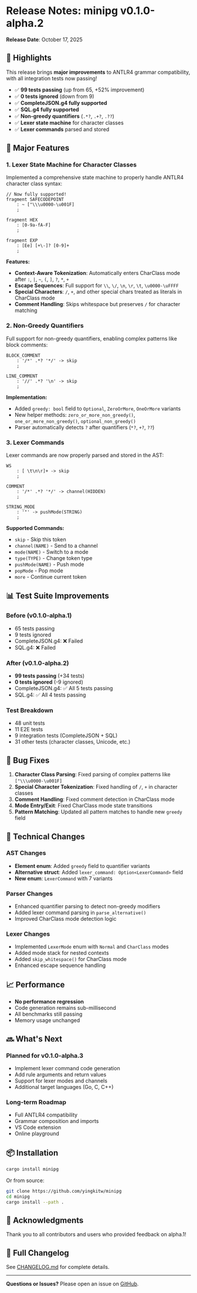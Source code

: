 # Release Notes: minipg v0.1.0-alpha.2

**Release Date**: October 17, 2025

## 🎉 Highlights

This release brings **major improvements** to ANTLR4 grammar compatibility, with all integration tests now passing!

- ✅ **99 tests passing** (up from 65, +52% improvement)
- ✅ **0 tests ignored** (down from 9)
- ✅ **CompleteJSON.g4 fully supported**
- ✅ **SQL.g4 fully supported**
- ✅ **Non-greedy quantifiers** (`.*?`, `.+?`, `.??`)
- ✅ **Lexer state machine** for character classes
- ✅ **Lexer commands** parsed and stored

## 🚀 Major Features

### 1. Lexer State Machine for Character Classes

Implemented a comprehensive state machine to properly handle ANTLR4 character class syntax:

```antlr4
// Now fully supported!
fragment SAFECODEPOINT
    : ~ ["\\\u0000-\u001F]
    ;

fragment HEX
    : [0-9a-fA-F]
    ;

fragment EXP
    : [Ee] [+\-]? [0-9]+
    ;
```

**Features:**
- **Context-Aware Tokenization**: Automatically enters CharClass mode after `:`, `|`, `~`, `(`, `]`, `?`, `*`, `+`
- **Escape Sequences**: Full support for `\\`, `\/`, `\n`, `\r`, `\t`, `\u0000-\uFFFF`
- **Special Characters**: `/`, `+`, and other special chars treated as literals in CharClass mode
- **Comment Handling**: Skips whitespace but preserves `/` for character matching

### 2. Non-Greedy Quantifiers

Full support for non-greedy quantifiers, enabling complex patterns like block comments:

```antlr4
BLOCK_COMMENT
    : '/*' .*? '*/' -> skip
    ;

LINE_COMMENT
    : '//' .*? '\n' -> skip
    ;
```

**Implementation:**
- Added `greedy: bool` field to `Optional`, `ZeroOrMore`, `OneOrMore` variants
- New helper methods: `zero_or_more_non_greedy()`, `one_or_more_non_greedy()`, `optional_non_greedy()`
- Parser automatically detects `?` after quantifiers (`*?`, `+?`, `??`)

### 3. Lexer Commands

Lexer commands are now properly parsed and stored in the AST:

```antlr4
WS
    : [ \t\n\r]+ -> skip
    ;

COMMENT
    : '/*' .*? '*/' -> channel(HIDDEN)
    ;

STRING_MODE
    : '"' -> pushMode(STRING)
    ;
```

**Supported Commands:**
- `skip` - Skip this token
- `channel(NAME)` - Send to a channel
- `mode(NAME)` - Switch to a mode
- `type(TYPE)` - Change token type
- `pushMode(NAME)` - Push mode
- `popMode` - Pop mode
- `more` - Continue current token

## 📊 Test Suite Improvements

### Before (v0.1.0-alpha.1)
- 65 tests passing
- 9 tests ignored
- CompleteJSON.g4: ❌ Failed
- SQL.g4: ❌ Failed

### After (v0.1.0-alpha.2)
- **99 tests passing** (+34 tests)
- **0 tests ignored** (-9 ignored)
- CompleteJSON.g4: ✅ All 5 tests passing
- SQL.g4: ✅ All 4 tests passing

### Test Breakdown
- 48 unit tests
- 11 E2E tests
- 9 integration tests (CompleteJSON + SQL)
- 31 other tests (character classes, Unicode, etc.)

## 🐛 Bug Fixes

1. **Character Class Parsing**: Fixed parsing of complex patterns like `["\\\u0000-\u001F]`
2. **Special Character Tokenization**: Fixed handling of `/`, `+` in character classes
3. **Comment Handling**: Fixed comment detection in CharClass mode
4. **Mode Entry/Exit**: Fixed CharClass mode state transitions
5. **Pattern Matching**: Updated all pattern matches to handle new `greedy` field

## 🔧 Technical Changes

### AST Changes
- **Element enum**: Added `greedy` field to quantifier variants
- **Alternative struct**: Added `lexer_command: Option<LexerCommand>` field
- **New enum**: `LexerCommand` with 7 variants

### Parser Changes
- Enhanced quantifier parsing to detect non-greedy modifiers
- Added lexer command parsing in `parse_alternative()`
- Improved CharClass mode detection logic

### Lexer Changes
- Implemented `LexerMode` enum with `Normal` and `CharClass` modes
- Added mode stack for nested contexts
- Added `skip_whitespace()` for CharClass mode
- Enhanced escape sequence handling

## 📈 Performance

- **No performance regression**
- Code generation remains sub-millisecond
- All benchmarks still passing
- Memory usage unchanged

## 🔜 What's Next

### Planned for v0.1.0-alpha.3
- Implement lexer command code generation
- Add rule arguments and return values
- Support for lexer modes and channels
- Additional target languages (Go, C, C++)

### Long-term Roadmap
- Full ANTLR4 compatibility
- Grammar composition and imports
- VS Code extension
- Online playground

## 📦 Installation

```bash
cargo install minipg
```

Or from source:
```bash
git clone https://github.com/yingkitw/minipg
cd minipg
cargo install --path .
```

## 🙏 Acknowledgments

Thank you to all contributors and users who provided feedback on alpha.1!

## 📝 Full Changelog

See [CHANGELOG.md](CHANGELOG.md) for complete details.

---

**Questions or Issues?** Please open an issue on [GitHub](https://github.com/yingkitw/minipg/issues).
